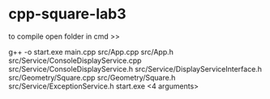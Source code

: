 # cpp-square-lab3

to compile open folder in cmd >> 

g++ -o start.exe main.cpp src/App.cpp src/App.h src/Service/ConsoleDisplayService.cpp src/Service/ConsoleDisplayService.h src/Service/DisplayServiceInterface.h src/Geometry/Square.cpp src/Geometry/Square.h src/Service/ExceptionService.h
start.exe <4 arguments>
